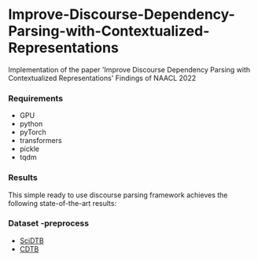 # Improve-Discourse-Dependency-Parsing-with-Contextualized-Representations
Implementation of the paper 'Improve Discourse Dependency Parsing with Contextualized Representations'
Findings of NAACL 2022

### Requirements
* GPU
* python
* pyTorch
* transformers
* pickle
* tqdm

### Results
This simple ready to use discourse parsing framework achieves the following state-of-the-art results:


### Dataset -preprocess
* [SciDTB](https://github.com/PKU-TANGENT/SciDTB/tree/master/dataset)
* [CDTB](https://arxiv.org/abs/2101.00167)
